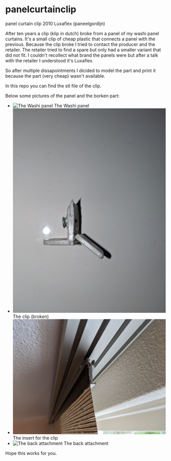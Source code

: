 # panelcurtainclip
panel curtain clip 2010 Luxaflex (paneelgordijn)

After ten years a clip (klip in dutch) broke from a panel of my washi panel curtains. It's a small clip of cheap plastic that connects a panel with the previous.
Because the clip broke I tried to contact the producer and the retailer. The retailer tried to find a spare but only had a smaller variant that did not fit.
I couldn't recollect what brand the panels were but after a talk with the retailer I understood it's Luxaflex.

So after multiple dissapointments I dicided to model the part and print it because the part (very cheap) wasn't available.

In this repo you can find the stl file of the clip.

Below some pictures of the panel and the borken part:
- ![The Washi panel](images/IMG_20191207_113510.jpg.jpg) The Washi panel
- ![The Washi panel](images/IMG_20191207_113419.jpg) The clip (broken)
- ![The insert for the clip](images/IMG_20191207_113505.jpg) The insert for the clip
- ![The back attachment](images/IMG_20191205_215042.jpg.jpg) The back attachment

Hope this works for you.
